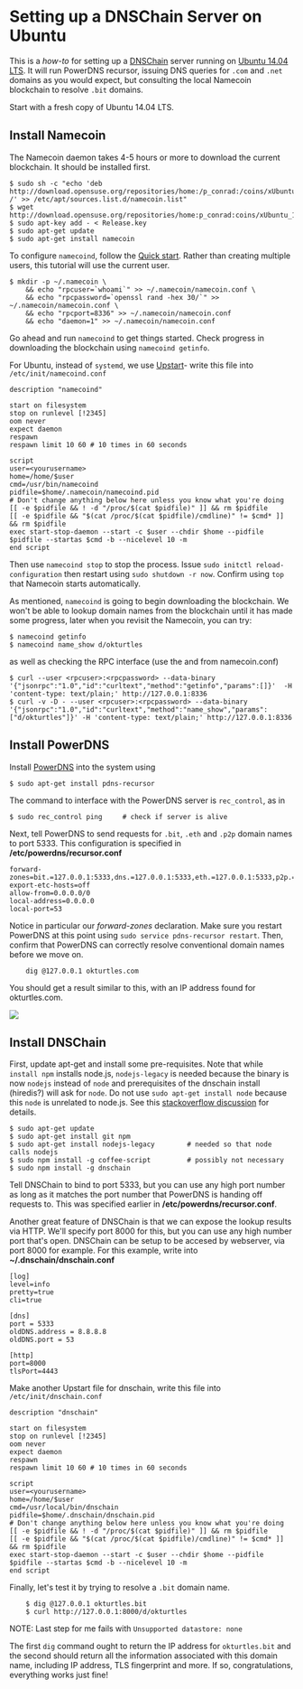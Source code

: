 # Setting up a DNSChain Server on Ubuntu

This is a *how-to* for setting up a [DNSChain](https://github.com/okTurtles/dnschain") server running on [Ubuntu 14.04 LTS](https://www.ubuntu.org). It will run <nobr>PowerDNS</nobr> recursor, issuing DNS queries for `.com` and `.net` domains as you would expect, but consulting the local Namecoin blockchain to resolve `.bit` domains.

Start with a fresh copy of Ubuntu 14.04 LTS.

## Install Namecoin

The Namecoin daemon takes 4-5 hours or more to download the current blockchain. It should be installed first.
```
$ sudo sh -c "echo 'deb http://download.opensuse.org/repositories/home:/p_conrad:/coins/xUbuntu_14.04/ /' >> /etc/apt/sources.list.d/namecoin.list"
$ wget http://download.opensuse.org/repositories/home:p_conrad:coins/xUbuntu_14.04/Release.key
$ sudo apt-key add - < Release.key
$ sudo apt-get update
$ sudo apt-get install namecoin
```
To configure `namecoind`, follow the [Quick start](https://wiki.namecoin.info/index.php?title=Install_and_Configure_Namecoin). Rather than creating multiple users, this
tutorial will use the current user.
```
$ mkdir -p ~/.namecoin \
	&& echo "rpcuser=`whoami`" >> ~/.namecoin/namecoin.conf \
	&& echo "rpcpassword=`openssl rand -hex 30/`" >> ~/.namecoin/namecoin.conf \
	&& echo "rpcport=8336" >> ~/.namecoin/namecoin.conf
	&& echo "daemon=1" >> ~/.namecoin/namecoin.conf
```
Go ahead and run `namecoind` to get things started. Check progress in downloading the blockchain using `namecoind getinfo`.

For Ubuntu, instead of `systemd`, we use [Upstart](http://upstart.ubuntu.com/cookbook/)-  write this file into `/etc/init/namecoind.conf`
```
description "namecoind"

start on filesystem
stop on runlevel [!2345]
oom never
expect daemon
respawn
respawn limit 10 60 # 10 times in 60 seconds

script
user=<yourusername>
home=/home/$user
cmd=/usr/bin/namecoind
pidfile=$home/.namecoin/namecoind.pid
# Don't change anything below here unless you know what you're doing
[[ -e $pidfile && ! -d "/proc/$(cat $pidfile)" ]] && rm $pidfile
[[ -e $pidfile && "$(cat /proc/$(cat $pidfile)/cmdline)" != $cmd* ]] && rm $pidfile
exec start-stop-daemon --start -c $user --chdir $home --pidfile $pidfile --startas $cmd -b --nicelevel 10 -m
end script
```
Then use `namecoind stop` to stop the process. Issue `sudo initctl reload-configuration` then restart using `sudo shutdown -r now`.
Confirm using `top` that Namecoin starts automatically.
	
As mentioned, `namecoind` is going to begin downloading the blockchain. We won't be able to lookup domain names from the blockchain until it has
made some progress, later when you revisit the Namecoin, you can try:
```
$ namecoind getinfo
$ namecoind name_show d/okturtles
```
as well as checking the RPC interface (use the <rpcuser> and <rpcpassword> from namecoin.conf)
```
$ curl --user <rpcuser>:<rpcpassword> --data-binary '{"jsonrpc":"1.0","id":"curltext","method":"getinfo","params":[]}'  -H 'content-type: text/plain;' http://127.0.0.1:8336
$ curl -v -D - --user <rpcuser>:<rpcpassword> --data-binary '{"jsonrpc":"1.0","id":"curltext","method":"name_show","params":["d/okturtles"]}' -H 'content-type: text/plain;' http://127.0.0.1:8336
```
## Install PowerDNS

Install [PowerDNS](https://www.powerdns.com/) into the system using
```
$ sudo apt-get install pdns-recursor
```
The command to interface with the PowerDNS server is `rec_control`, as in
```
$ sudo rec_control ping		# check if server is alive
```
Next, tell PowerDNS to send requests for `.bit`, `.eth` and `.p2p` domain names to port 5333. This configuration is specified in __/etc/powerdns/recursor.conf__
```
forward-zones=bit.=127.0.0.1:5333,dns.=127.0.0.1:5333,eth.=127.0.0.1:5333,p2p.=127.0.0.1:5333
export-etc-hosts=off
allow-from=0.0.0.0/0
local-address=0.0.0.0
local-port=53
```
Notice in particular our *forward-zones* declaration. Make sure you restart PowerDNS at this point using `sudo service pdns-recursor restart`.  Then,
confirm that PowerDNS can correctly resolve conventional domain names before we move on.
```
	dig @127.0.0.1 okturtles.com
```
You should get a result similar to this, with an IP address found for okturtles.com.

![](http://i.imgur.com/iL881lF.png)
   
   
## Install DNSChain

First, update apt-get and install some pre-requisites. Note that while `install npm` installs node.js, `nodejs-legacy` is needed because the binary is now `nodejs` instead of `node` and prerequisites of the dnschain install (hiredis?) will ask for `node`. Do not use `sudo apt-get install node` because this `node` is unrelated to node.js. See this [stackoverflow discussion](http://stackoverflow.com/questions/21168141/can-not-install-packages-using-node-package-manager-in-ubuntu) for details.
```
$ sudo apt-get update
$ sudo apt-get install git npm
$ sudo apt-get install nodejs-legacy		# needed so that node calls nodejs
$ sudo npm install -g coffee-script			# possibly not necessary
$ sudo npm install -g dnschain
```
Tell DNSChain to bind to port 5333, but you can use any high port number as long as it matches the port number that PowerDNS is handing off requests to. This was specified earlier in __/etc/powerdns/recursor.conf__. 

Another great feature of DNSChain is that we can expose the lookup results via HTTP. We'll specify port 8000 for this, but you can use any high number port that's open. DNSChain can be setup to be accesed by webserver, via port 8000 for example. For this example, write into __~/.dnschain/dnschain.conf__
 ``` 
[log]
level=info
pretty=true
cli=true

[dns]
port = 5333
oldDNS.address = 8.8.8.8
oldDNS.port = 53

[http]
port=8000
tlsPort=4443
```
Make another Upstart file for dnschain, write this file into `/etc/init/dnschain.conf`
```
description "dnschain"

start on filesystem
stop on runlevel [!2345]
oom never
expect daemon
respawn
respawn limit 10 60 # 10 times in 60 seconds

script
user=<yourusername>
home=/home/$user
cmd=/usr/local/bin/dnschain
pidfile=$home/.dnschain/dnschain.pid
# Don't change anything below here unless you know what you're doing
[[ -e $pidfile && ! -d "/proc/$(cat $pidfile)" ]] && rm $pidfile
[[ -e $pidfile && "$(cat /proc/$(cat $pidfile)/cmdline)" != $cmd* ]] && rm $pidfile
exec start-stop-daemon --start -c $user --chdir $home --pidfile $pidfile --startas $cmd -b --nicelevel 10 -m
end script
```
Finally, let's test it by trying to resolve a `.bit` domain name.
```
	$ dig @127.0.0.1 okturtles.bit
	$ curl http://127.0.0.1:8000/d/okturtles
```
NOTE: Last step for me fails with `Unsupported datastore: none`

The first `dig` command ought to return the IP address for `okturtles.bit` and the second should return all the information associated with this domain name, including IP address, TLS fingerprint and more. If so, congratulations, everything works just fine! 
